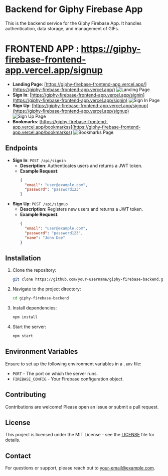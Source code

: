 # Backend for Giphy Firebase App

This is the backend service for the Giphy Firebase App. It handles authentication, data storage, and management of GIFs.
# FRONTEND APP : https://giphy-firebase-frontend-app.vercel.app/signup

- **Landing Page**: [https://giphy-firebase-frontend-app.vercel.app/](https://giphy-firebase-frontend-app.vercel.app/)
  ![Landing Page](https://github.com/user-attachments/assets/d4d0f6a9-84b5-4aa1-a950-e55be1c8324a)
- **Sign In**: [https://giphy-firebase-frontend-app.vercel.app/signin](https://giphy-firebase-frontend-app.vercel.app/signin)
  ![Sign In Page](https://github.com/user-attachments/assets/828b2268-7737-4d2c-9ad2-feb8973a1588)
- **Sign Up**: [https://giphy-firebase-frontend-app.vercel.app/signup](https://giphy-firebase-frontend-app.vercel.app/signup)
  ![Sign Up Page](https://github.com/user-attachments/assets/b2a617ba-9864-47f7-ae0f-e593fa298da1)
- **Bookmarks**: [https://giphy-firebase-frontend-app.vercel.app/bookmarkss](https://giphy-firebase-frontend-app.vercel.app/bookmarkss)
  ![Bookmarks Page](https://github.com/user-attachments/assets/6f9a6dc7-620a-4842-b65f-37e4cf1d7b65)
## Endpoints

- **Sign In**: `POST /api/signin`
  - **Description**: Authenticates users and returns a JWT token.
  - **Example Request**:
    ```json
    {
      "email": "user@example.com",
      "password": "password123"
    }
    ```
- **Sign Up**: `POST /api/signup`
  - **Description**: Registers new users and returns a JWT token.
  - **Example Request**:
    ```json
    {
      "email": "user@example.com",
      "password": "password123",
      "name": "John Doe"
    }
    ```

## Installation

1. Clone the repository:
    ```bash
    git clone https://github.com/your-username/giphy-firebase-backend.git
    ```
2. Navigate to the project directory:
    ```bash
    cd giphy-firebase-backend
    ```
3. Install dependencies:
    ```bash
    npm install
    ```
4. Start the server:
    ```bash
    npm start
    ```

## Environment Variables

Ensure to set up the following environment variables in a `.env` file:
- `PORT` - The port on which the server runs.
- `FIREBASE_CONFIG` - Your Firebase configuration object.

## Contributing

Contributions are welcome! Please open an issue or submit a pull request.

## License

This project is licensed under the MIT License - see the [LICENSE](LICENSE) file for details.

## Contact

For questions or support, please reach out to [your-email@example.com](mailto:your-email@example.com).
